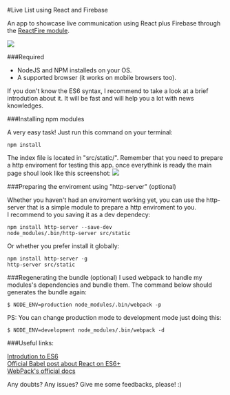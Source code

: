 #Live List using React and Firebase

An app to showcase live communication using React plus Firebase through the [ReactFire module](https://github.com/firebase/reactfire).

<img src="https://github.com/ViniciusTavares/LiveListWithReactAndFirebase/blob/master/src/static/img/logo.png" />

###Required

* NodeJS and NPM installeds on your OS.
* A supported browser (it works on mobile browsers too).

If you don't know the ES6 syntax, I recommend to take a look at a brief introdution about it. It will be fast and will help you a lot with news knowledges.  

###Installing npm modules

A very easy task! Just run this command on your terminal:
```
npm install
```

The index file is located in "src/static/". Remember that you need to prepare a http enviroment for testing this app. once everythink is ready the main page shoul look like this screenshot:
<img src="https://github.com/ViniciusTavares/LiveListWithReactAndFirebase/blob/master/src/static/img/sample.png" />

###Preparing the enviroment using "http-server" (optional)

Whether you haven't had an enviroment working yet, you can use the http-server that is a simple module to prepare a http enviroment to you.  
I recommend to you saving it as a dev dependecy:
```
npm install http-server --save-dev
node_modules/.bin/http-server src/static
```

Or whether you prefer install it globally:
```
npm install http-server -g
http-server src/static
```

###Regenerating the bundle (optional)
I used webpack to handle my modules's dependencies and bundle them. The command below should generates the bundle again:
```
$ NODE_ENV=production node_modules/.bin/webpack -p
```
PS: You can change production mode to development mode just doing this:
```
$ NODE_ENV=development node_modules/.bin/webpack -d
```

###Useful links:

[Introdution to ES6](https://learn.co/lessons/introduction-to-es6)  
[Official Babel post about React on ES6+](https://babeljs.io/blog/2015/06/07/react-on-es6-plus)  
[WebPack's official docs](https://webpack.github.io/)  

Any doubts? Any issues? Give me some feedbacks, please! :)

